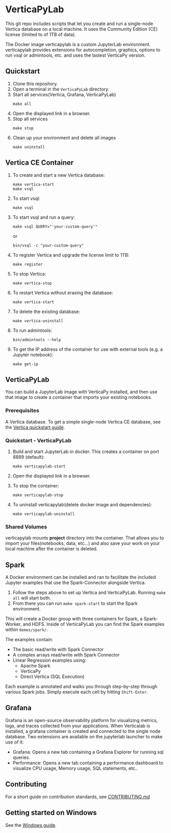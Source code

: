 # VerticaPyLab

This git repo includes scripts that let you create and run a single-node Vertica database 
on a local machine. It uses the Community Edition (CE) license (limited to  of 1TB of data).

The Docker image verticapylab is a custom JupyterLab environment. 
verticapylab provides extensions for autocompletion, graphics, options to run
vsql or admintools, etc. and uses the lastest VerticaPy version.


## Quickstart

1. Clone this repository.
2. Open a terminal in the `VerticaPyLab` directory.
3. Start all services(Vertica, Grafana, VerticaPyLab)
    ```
    make all
    ```
4. Open the displayed link in a browser.
5. Stop all services
   ```
   make stop
   ```
6. Clean up your environment and delete all images
   ```
   make uninstall
   ```

## Vertica CE Container

1. To create and start a new Vertica database:
    ```
    make vertica-start
    make vsql
    ```

2.  To start vsql:
    ```
    make vsql
    ```

3.  To start vsql and run a query:
    ```
    make vsql QUERY="'your-custom-query'"
    ```
    or
    ```
    bin/vsql -c "your-custom-query"
    ```

4.  To register Vertica and upgrade the license limit to 1TB:
    ```
    make register
    ```

4.  To stop Vertica:
    ```
    make vertica-stop
    ```

5.  To restart Vertica without erasing the database:
    ```
    make vertica-start
    ```

6.  To delete the existing database:
    ```
    make vertica-uninstall
    ```

7.  To run admintools:
    ```
    bin/admintools --help
    ```

8.  To get the IP address of the container for use with external tools (e.g. a Jupyter notebook):
    ```
    make get-ip
    ```

## VerticaPyLab

You can build a JupyterLab image with VerticaPy installed, and then use that image to create a container that imports your existing notebooks.

### Prerequisites

A Vertica database. To get a simple single-node Vertica CE database, see the [Vertica quickstart guide](#Vertica-CE-Container).

### Quickstart - VerticaPyLab

1. Build and start JupyterLab in docker. This creates a container on port 8889 (default):
    ```
    make verticapylab-start
    ```

2. Open the displayed link in a browser.
3. To stop the container:
    ```
    make verticapylab-stop
    ```

6. To uninstall verticapylab(delete docker image and dependencies):
    ```
    make verticapylab-uninstall
    ```

### Shared Volumes

verticapylab mounts <b>project</b> directory into the container. That allows you to import your files(notebooks, data, etc...) and also save your work on your local machine after the container is deleted.

## Spark

A Docker environment can be installed and ran to facilitate the included Jupyter examples that use the Spark-Connector alongside Vertica.

1. Follow the steps above to set up Vertica and VerticaPyLab. Running `make all` will start both.
2. From there you can run `make spark-start` to start the Spark environment.

This will create a Docker group with three containers for Spark, a Spark-Worker, and HDFS.
Inside of VerticaPyLab you can find the Spark examples within `demos/spark/`.  

The examples contain:

* The basic read/write with Spark Connector
* A complex arrays read/write with Spark Connector
* Linear Regression examples using:
    * Apache Spark
    * VerticaPy
    * Direct Vertica (SQL Execution)

Each example is annotated and walks you through step-by-step through various Spark jobs. Simply execute each cell by hitting `Shift-Enter`. 

## Grafana

Grafana is an open-source observability platform for visualizing metrics, logs, and traces collected from your applications. When Verticalab is installed, a grafana container is created and connected to the single node database.  Two extensions are available on the jupyterlab launcher to make use of it:

- Grafana: Opens a new tab containing a Grafana Explorer for running sql queries.
- Performance: Opens a new tab containing a performance dashboard to visualize CPU usage, Memory usage, SQL statements, etc..

## Contributing
For a short guide on contribution standards, see [CONTRIBUTING.md](CONTRIBUTING.md)

## Getting started on Windows

See the [Windows guide](windows/README.md).
